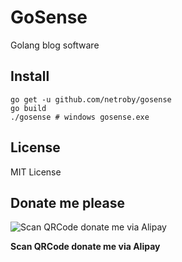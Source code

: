 # GoSense

Golang blog software

## Install

```
go get -u github.com/netroby/gosense
go build
./gosense # windows gosense.exe
```

## License

MIT License

## Donate me please

![Scan QRCode donate me via Alipay](https://www.netroby.com/images/alipayme.jpg)

**Scan QRCode donate me via Alipay**
